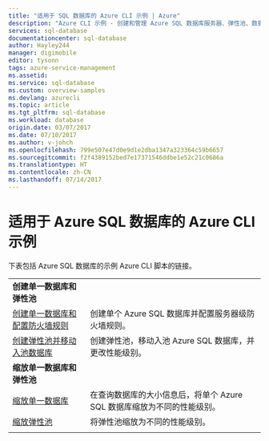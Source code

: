```yaml
---
title: "适用于 SQL 数据库的 Azure CLI 示例 | Azure"
description: "Azure CLI 示例 - 创建和管理 Azure SQL 数据库服务器、弹性池、数据库和防火墙。"
services: sql-database
documentationcenter: sql-database
author: Hayley244
manager: digimobile
editor: tysonn
tags: azure-service-management
ms.assetid: 
ms.service: sql-database
ms.custom: overview-samples
ms.devlang: azurecli
ms.topic: article
ms.tgt_pltfrm: sql-database
ms.workload: database
origin.date: 03/07/2017
ms.date: 07/10/2017
ms.author: v-johch
ms.openlocfilehash: 799e507e47d0e9d1e2dba1347a323364c59b6657
ms.sourcegitcommit: f2f4389152bed7e17371546ddbe1e52c21c0686a
ms.translationtype: HT
ms.contentlocale: zh-CN
ms.lasthandoff: 07/14/2017
---
```

# <a name="azure-cli-samples-for-azure-sql-database"></a>适用于 Azure SQL 数据库的 Azure CLI 示例

下表包括 Azure SQL 数据库的示例 Azure CLI 脚本的链接。

| |  |
|---|---|
|**创建单一数据库和弹性池**||
| [创建单一数据库和配置防火墙规则](scripts/sql-database-create-and-configure-database-cli.md) | 创建单个 Azure SQL 数据库并配置服务器级防火墙规则。 |
| [创建弹性池并移动入池数据库](scripts/sql-database-move-database-between-pools-cli.md) | 创建弹性池，移动入池 Azure SQL 数据库，并更改性能级别。|
|**缩放单一数据库和弹性池**||
| [缩放单一数据库](scripts/sql-database-monitor-and-scale-database-cli.md) | 在查询数据库的大小信息后，将单个 Azure SQL 数据库缩放为不同的性能级别。 |
| [缩放弹性池](scripts/sql-database-scale-pool-cli.md) | 将弹性池缩放为不同的性能级别。  |
|||
